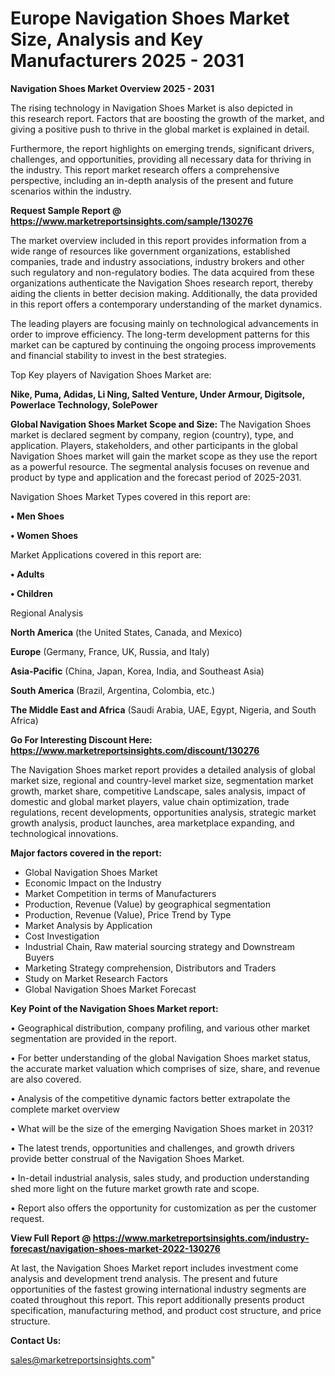 # Europe Navigation Shoes Market Size, Analysis and Key Manufacturers 2025 - 2031

<Strong> Navigation Shoes Market Overview 2025 - 2031</strong>

The rising technology in Navigation Shoes Market is also depicted in this research report. Factors that are boosting the growth of the market, and giving a positive push to thrive in the global market is explained in detail.

Furthermore, the report highlights on emerging trends, significant drivers, challenges, and opportunities, providing all necessary data for thriving in the industry. This report market research offers a comprehensive perspective, including an in-depth analysis of the present and future scenarios within the industry.

<strong>Request Sample Report @ <a href=https://www.marketreportsinsights.com/sample/130276>https://www.marketreportsinsights.com/sample/130276</a></strong>

The market overview included in this report provides information from a wide range of resources like government organizations, established companies, trade and industry associations, industry brokers and other such regulatory and non-regulatory bodies. The data acquired from these organizations authenticate the Navigation Shoes research report, thereby aiding the clients in better decision making. Additionally, the data provided in this report offers a contemporary understanding of the market dynamics.

The leading players are focusing mainly on technological advancements in order to improve efficiency. The long-term development patterns for this market can be captured by continuing the ongoing process improvements and financial stability to invest in the best strategies.

Top Key players of Navigation Shoes Market are:

<strong>Nike, Puma, Adidas, Li Ning, Salted Venture, Under Armour, Digitsole, Powerlace Technology, SolePower</strong>

<strong><b>Global Navigation Shoes Market Scope and Size:</b></strong>
The Navigation Shoes market is declared segment by company, region (country), type, and application. Players, stakeholders, and other participants in the global Navigation Shoes market will gain the market scope as they use the report as a powerful resource. The segmental analysis focuses on revenue and product by type and application and the forecast period of 2025-2031.

Navigation Shoes Market Types covered in this report are:

<strong>• Men Shoes

• Women Shoes</strong>

Market Applications covered in this report are:

<strong>• Adults

• Children</strong> 

Regional Analysis

<strong>North America</strong> (the United States, Canada, and Mexico)

<strong>Europe</strong> (Germany, France, UK, Russia, and Italy)

<strong>Asia-Pacific</strong> (China, Japan, Korea, India, and Southeast Asia)

<strong>South America</strong> (Brazil, Argentina, Colombia, etc.)

<strong>The Middle East and Africa</strong> (Saudi Arabia, UAE, Egypt, Nigeria, and South Africa)

<strong>Go For Interesting Discount Here: <a href=https://www.marketreportsinsights.com/discount/130276>https://www.marketreportsinsights.com/discount/130276</a></strong>

The Navigation Shoes market report provides a detailed analysis of global market size, regional and country-level market size, segmentation market growth, market share, competitive Landscape, sales analysis, impact of domestic and global market players, value chain optimization, trade regulations, recent developments, opportunities analysis, strategic market growth analysis, product launches, area marketplace expanding, and technological innovations.

<strong><b>Major factors covered in the report:</b></strong>
<ul>
  <li>Global Navigation Shoes Market </li>
  <li>Economic Impact on the Industry</li>
  <li>Market Competition in terms of Manufacturers</li>
  <li>Production, Revenue (Value) by geographical segmentation</li>
  <li>Production, Revenue (Value), Price Trend by Type</li>
  <li>Market Analysis by Application</li>
  <li>Cost Investigation</li>
  <li>Industrial Chain, Raw material sourcing strategy and Downstream Buyers</li>
  <li>Marketing Strategy comprehension, Distributors and Traders</li>
  <li>Study on Market Research Factors</li>
  <li>Global Navigation Shoes Market Forecast</li>
</ul>

<strong><b>Key Point of the Navigation Shoes Market report:</b></strong>

• Geographical distribution, company profiling, and various other market segmentation are provided in the report.

• For better understanding of the global Navigation Shoes market status, the accurate market valuation which comprises of size, share, and revenue are also covered.

• Analysis of the competitive dynamic factors better extrapolate the complete market overview

• What will be the size of the emerging Navigation Shoes market in 2031?

• The latest trends, opportunities and challenges, and growth drivers provide better construal of the Navigation Shoes Market.

• In-detail industrial analysis, sales study, and production understanding shed more light on the future market growth rate and scope.

• Report also offers the opportunity for customization as per the customer request.

<strong><b>View Full Report @ <a href=https://www.marketreportsinsights.com/industry-forecast/navigation-shoes-market-2022-130276>https://www.marketreportsinsights.com/industry-forecast/navigation-shoes-market-2022-130276</a></b></strong>


At last, the Navigation Shoes Market report includes investment come analysis and development trend analysis. The present and future opportunities of the fastest growing international industry segments are coated throughout this report. This report additionally presents product specification, manufacturing method, and product cost structure, and price structure.

<strong>Contact Us:</strong>

sales@marketreportsinsights.com"
